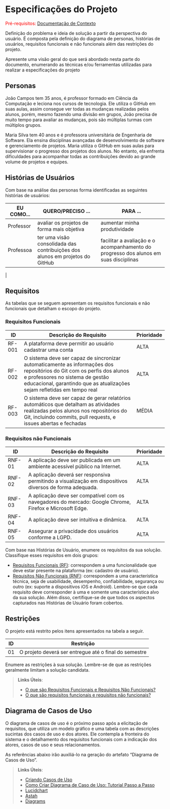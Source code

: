 # Especificações do Projeto

<span style="color:red">Pré-requisitos: <a href="1-Documentação de Contexto.md"> Documentação de Contexto</a></span>

Definição do problema e ideia de solução a partir da perspectiva do usuário. É composta pela definição do  diagrama de personas, histórias de usuários, requisitos funcionais e não funcionais além das restrições do projeto.

Apresente uma visão geral do que será abordado nesta parte do documento, enumerando as técnicas e/ou ferramentas utilizadas para realizar a especificações do projeto

## Personas

João Campos tem 35 anos, é professor formado em Ciência da Computação e leciona nos cursos de tecnologia. Ele utiliza o GitHub em suas aulas, assim consegue ver todas as mudanças realizadas pelos alunos, porém, mesmo fazendo uma divisão em grupos, João precisa de muito tempo para avaliar as mudanças, pois são múltiplas turmas com múltiplos grupos.

Maria Silva tem 40 anos e é professora universitária de Engenharia de Software. Ela ensina disciplinas avançadas de desenvolvimento de software e gerenciamento de projetos. Maria utiliza o GitHub em suas aulas para supervisionar o progresso dos projetos dos alunos. No entanto, ela enfrenta dificuldades para acompanhar todas as contribuições devido ao grande volume de projetos e equipes.

## Histórias de Usuários

Com base na análise das personas forma identificadas as seguintes histórias de usuários:

| EU COMO... | QUERO/PRECISO ... | PARA ... |
|------------|-------------------|----------|
| Professor  | avaliar os projetos de forma mais objetiva | aumentar minha produtividade |
| Professoa  | ter uma visão consolidada das contribuições dos alunos em projetos do GitHub	 | facilitar a avaliação e o acompanhamento do progresso dos alunos em suas disciplinas
 |

## Requisitos

As tabelas que se seguem apresentam os requisitos funcionais e não funcionais que detalham o escopo do projeto.

### Requisitos Funcionais

|ID    | Descrição do Requisito  | Prioridade |
|------|-----------------------------------------|----|
|RF-001| A plataforma deve permitir ao usuário cadastrar uma conta | ALTA | 
|RF-002| O sistema deve ser capaz de sincronizar automaticamente as informações dos repositórios do Git com os perfis dos alunos e professores no sistema de gestão educacional, garantindo que as atualizações sejam refletidas em tempo real | ALTA |
|RF-003| O sistema deve ser capaz de gerar relatórios automáticos que detalham as atividades realizadas pelos alunos nos repositórios do Git, incluindo commits, pull requests, e issues abertas e fechadas | MÉDIA |

### Requisitos não Funcionais

|ID     | Descrição do Requisito  |Prioridade |
|-------|-------------------------|----|
| RNF-01 | A aplicação deve ser publicada em um ambiente acessível público na Internet. | ALTA |
| RNF-02 | A aplicação deverá ser responsiva permitindo a visualização em dispositivos diversos de forma adequada. | ALTA |
| RNF-03 | A aplicação deve ser compatível com os navegadores do mercado: Google Chrome, Firefox e Microsoft Edge. | ALTA |
| RNF-04 | A aplicação deve ser intuitiva e dinâmica. | ALTA |
| RNF-05 | Assegurar a privacidade dos usuários conforme a LGPD. | ALTA | 

Com base nas Histórias de Usuário, enumere os requisitos da sua solução. Classifique esses requisitos em dois grupos:

- [Requisitos Funcionais
 (RF)](https://pt.wikipedia.org/wiki/Requisito_funcional):
 correspondem a uma funcionalidade que deve estar presente na
  plataforma (ex: cadastro de usuário).
- [Requisitos Não Funcionais
  (RNF)](https://pt.wikipedia.org/wiki/Requisito_n%C3%A3o_funcional):
  correspondem a uma característica técnica, seja de usabilidade,
  desempenho, confiabilidade, segurança ou outro (ex: suporte a
  dispositivos iOS e Android).
Lembre-se que cada requisito deve corresponder à uma e somente uma
característica alvo da sua solução. Além disso, certifique-se de que
todos os aspectos capturados nas Histórias de Usuário foram cobertos.

## Restrições

O projeto está restrito pelos itens apresentados na tabela a seguir.

|ID| Restrição                                             |
|--|-------------------------------------------------------|
|01| O projeto deverá ser entregue até o final do semestre |


Enumere as restrições à sua solução. Lembre-se de que as restrições geralmente limitam a solução candidata.

> **Links Úteis**:
> - [O que são Requisitos Funcionais e Requisitos Não Funcionais?](https://codificar.com.br/requisitos-funcionais-nao-funcionais/)
> - [O que são requisitos funcionais e requisitos não funcionais?](https://analisederequisitos.com.br/requisitos-funcionais-e-requisitos-nao-funcionais-o-que-sao/)

## Diagrama de Casos de Uso

O diagrama de casos de uso é o próximo passo após a elicitação de requisitos, que utiliza um modelo gráfico e uma tabela com as descrições sucintas dos casos de uso e dos atores. Ele contempla a fronteira do sistema e o detalhamento dos requisitos funcionais com a indicação dos atores, casos de uso e seus relacionamentos. 

As referências abaixo irão auxiliá-lo na geração do artefato “Diagrama de Casos de Uso”.

> **Links Úteis**:
> - [Criando Casos de Uso](https://www.ibm.com/docs/pt-br/elm/6.0?topic=requirements-creating-use-cases)
> - [Como Criar Diagrama de Caso de Uso: Tutorial Passo a Passo](https://gitmind.com/pt/fazer-diagrama-de-caso-uso.html/)
> - [Lucidchart](https://www.lucidchart.com/)
> - [Astah](https://astah.net/)
> - [Diagrams](https://app.diagrams.net/)
